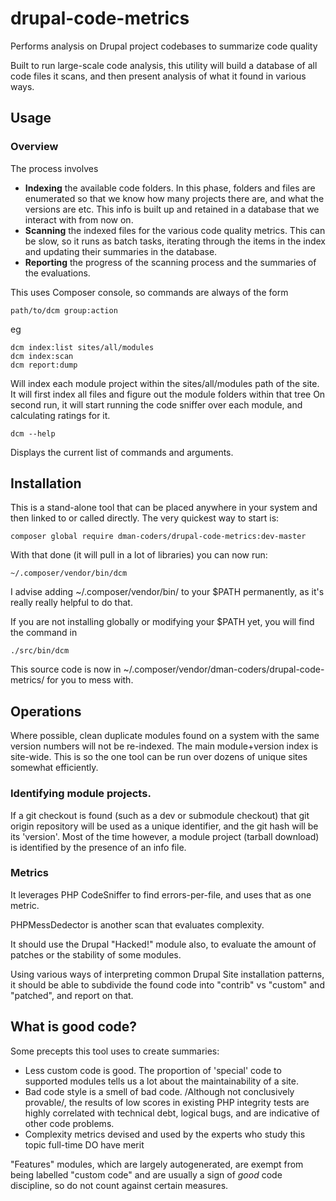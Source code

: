 # drupal-code-metrics

Performs analysis on Drupal project codebases to summarize code quality

Built to run large-scale code analysis, 
this utility will build a database of all code files it scans,
and then present analysis of what it found in various ways.

## Usage

### Overview

The process involves
* **Indexing** the available code folders.
  In this phase, folders and files are enumerated
  so that we know how many projects there are, and
  what the versions are etc.
  This info is built up and retained in a database
  that we interact with from now on.
* **Scanning** the indexed files for the various
  code quality metrics. This can be slow, so it
  runs as batch tasks, iterating through the items
  in the index and updating their summaries in the
  database.
* **Reporting** the progress of the scanning process
  and the summaries of the evaluations.

This uses Composer console, so commands are always of the form

    path/to/dcm group:action

eg

    dcm index:list sites/all/modules
    dcm index:scan
    dcm report:dump
  
Will index each module project within the sites/all/modules path of the site.
It will first index all files and figure out the module folders within that tree
On second run, it will start running the code sniffer over each module, and calculating ratings for it.

    dcm --help

Displays the current list of commands and arguments.

## Installation

This is a stand-alone tool that can be placed anywhere in your system and
then linked to or called directly. The very quickest way to start is:

    composer global require dman-coders/drupal-code-metrics:dev-master

With that done (it will pull in a lot of libraries) you can now run:

    ~/.composer/vendor/bin/dcm

I advise adding ~/.composer/vendor/bin/ to your $PATH permanently, as it's
really really helpful to do that.

If you are not installing globally or modifying your $PATH yet, you will find the command in

    ./src/bin/dcm


This source code is now in ~/.composer/vendor/dman-coders/drupal-code-metrics/
for you to mess with.

## Operations

Where possible, clean duplicate modules found on a system with the same version numbers will not be re-indexed.
The main module+version index is site-wide. 
This is so the one tool can be run over dozens of unique sites somewhat efficiently.

### Identifying module projects.

If a git checkout is found (such as a dev or submodule checkout)
that git origin repository will be used as a unique identifier, and the git hash will be its 'version'.
Most of the time however, a module project (tarball download) is identified by the presence of an info file.

### Metrics

It leverages PHP CodeSniffer to find errors-per-file, and uses that as one metric.

PHPMessDedector is another scan that evaluates complexity.

It should use the Drupal "Hacked!" module also, to evaluate the 
amount of patches or the stability of some modules.

Using various ways of interpreting common Drupal Site installation
patterns, it should be able to subdivide the found code into "contrib"
vs "custom" and "patched", and report on that.

## What is good code?

Some precepts this tool uses to create summaries:

* Less custom code is good.
  The proportion of 'special' code to supported modules
  tells us a lot about the maintainability of a site.
* Bad code style is a smell of bad code.
  /Although not conclusively provable/, the results of low scores in
  existing PHP integrity tests are highly correlated with technical debt,
  logical bugs, and are indicative of other code problems.
* Complexity metrics devised and used by the experts who study this topic
  full-time DO have merit
  
"Features" modules, which are largely autogenerated, are exempt from being
labelled "custom code" and are usually a sign of *good* code discipline, 
so do not count against certain measures.
